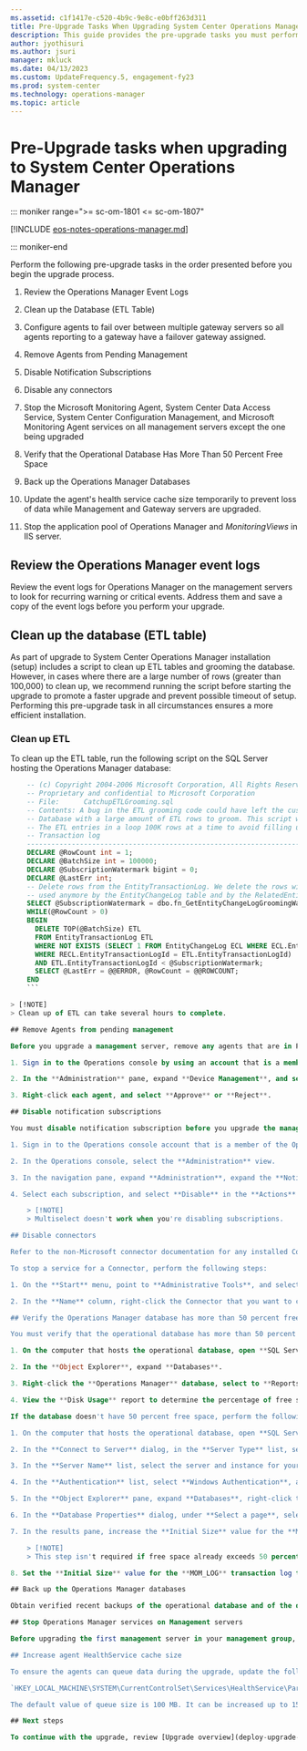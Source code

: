 ```yaml
---
ms.assetid: c1f1417e-c520-4b9c-9e8c-e0bff263d311
title: Pre-Upgrade Tasks When Upgrading System Center Operations Manager
description: This guide provides the pre-upgrade tasks you must perform before attempting to upgrade to the newest release of Operations Manager.
author: jyothisuri
ms.author: jsuri
manager: mkluck
ms.date: 04/13/2023
ms.custom: UpdateFrequency.5, engagement-fy23
ms.prod: system-center
ms.technology: operations-manager
ms.topic: article
---
```


# Pre-Upgrade tasks when upgrading to System Center Operations Manager

::: moniker range=">= sc-om-1801 <= sc-om-1807"

[!INCLUDE [eos-notes-operations-manager.md](../includes/eos-notes-operations-manager.md)]

::: moniker-end

Perform the following pre-upgrade tasks in the order presented before you begin the upgrade process.

1. Review the Operations Manager Event Logs

2. Clean up the Database (ETL Table)

3. Configure agents to fail over between multiple gateway servers so all agents reporting to a gateway have a failover gateway assigned.   

4. Remove Agents from Pending Management

5. Disable Notification Subscriptions

6. Disable any connectors

7. Stop the Microsoft Monitoring Agent, System Center Data Access Service, System Center Configuration Management, and Microsoft Monitoring Agent services on all management servers except the one being upgraded

8. Verify that the Operational Database Has More Than 50 Percent Free Space

9. Back up the Operations Manager Databases

10. Update the agent's health service cache size temporarily to prevent loss of data while Management and Gateway servers are upgraded.

11. Stop the application pool of Operations Manager and *MonitoringViews* in IIS server.

## Review the Operations Manager event logs

Review the event logs for Operations Manager on the management servers to look for recurring warning or critical events. Address them and save a copy of the event logs before you perform your upgrade.

## Clean up the database (ETL table)

As part of upgrade to System Center Operations Manager installation (setup) includes a script to clean up ETL tables and grooming the database. However, in cases where there are a large number of rows (greater than 100,000) to clean up, we recommend running the script before starting the upgrade to promote a faster upgrade and prevent possible timeout of setup. Performing this pre-upgrade task in all circumstances ensures a more efficient installation.

### Clean up ETL

To clean up the ETL table, run the following script on the SQL Server hosting the Operations Manager database:

    
```sql
    -- (c) Copyright 2004-2006 Microsoft Corporation, All Rights Reserved         --
    -- Proprietary and confidential to Microsoft Corporation                      --       
    -- File:      CatchupETLGrooming.sql                                          --
    -- Contents: A bug in the ETL grooming code could have left the customer      --
    -- Database with a large amount of ETL rows to groom. This script will groom   --
    -- The ETL entries in a loop 100K rows at a time to avoid filling up the        --
    -- Transaction log                                                             --
    ---------------------------------------------------------------------------------
    DECLARE @RowCount int = 1;
    DECLARE @BatchSize int = 100000;
    DECLARE @SubscriptionWatermark bigint = 0;     
    DECLARE @LastErr int;
    -- Delete rows from the EntityTransactionLog. We delete the rows with TransactionLogId that aren't being
    -- used anymore by the EntityChangeLog table and by the RelatedEntityChangeLog table.
    SELECT @SubscriptionWatermark = dbo.fn_GetEntityChangeLogGroomingWatermark();
    WHILE(@RowCount > 0)
    BEGIN
      DELETE TOP(@BatchSize) ETL  
      FROM EntityTransactionLog ETL
      WHERE NOT EXISTS (SELECT 1 FROM EntityChangeLog ECL WHERE ECL.EntityTransactionLogId = ETL.EntityTransactionLogId) AND NOT EXISTS (SELECT 1 FROM RelatedEntityChangeLog RECL
      WHERE RECL.EntityTransactionLogId = ETL.EntityTransactionLogId)
      AND ETL.EntityTransactionLogId < @SubscriptionWatermark;        
      SELECT @LastErr = @@ERROR, @RowCount = @@ROWCOUNT;            
    END
    ```

> [!NOTE]
> Clean up of ETL can take several hours to complete.

## Remove Agents from pending management

Before you upgrade a management server, remove any agents that are in Pending Management.

1. Sign in to the Operations console by using an account that is a member of the Operations Manager Administrators role for the Operations Manager management group.

2. In the **Administration** pane, expand **Device Management**, and select **Pending Management**.

3. Right-click each agent, and select **Approve** or **Reject**.

## Disable notification subscriptions

You must disable notification subscription before you upgrade the management group to ensure that notifications aren't sent during the upgrade process.

1. Sign in to the Operations console account that is a member of the Operations Manager Administrators role for the Operations Manager management group.

2. In the Operations console, select the **Administration** view.

3. In the navigation pane, expand **Administration**, expand the **Notifications** container, and select **Subscriptions**.

4. Select each subscription, and select **Disable** in the **Actions** pane.

    > [!NOTE]
    > Multiselect doesn't work when you're disabling subscriptions.

## Disable connectors

Refer to the non-Microsoft connector documentation for any installed Connectors to determine the services used for each Connector.

To stop a service for a Connector, perform the following steps:

1. On the **Start** menu, point to **Administrative Tools**, and select **Services**.

2. In the **Name** column, right-click the Connector that you want to control, and select **Stop**.

## Verify the Operations Manager database has more than 50 percent free space

You must verify that the operational database has more than 50 percent of free space before you upgrade the management group because the upgrade might fail if there isn't enough space. Ensure that the transactions logs are 50 percent of the total size of the operational database.

1. On the computer that hosts the operational database, open **SQL Server Management Studio**.

2. In the **Object Explorer**, expand **Databases**.

3. Right-click the **Operations Manager** database, select to **Reports**, **Standard Reports**, and select **Disk Usage**.

4. View the **Disk Usage** report to determine the percentage of free space.

If the database doesn't have 50 percent free space, perform the following steps to increase it for the upgrade:

1. On the computer that hosts the operational database, open **SQL Server Management Studio**.

2. In the **Connect to Server** dialog, in the **Server Type** list, select **Database Engine**.

3. In the **Server Name** list, select the server and instance for your operational database (for example, computer\INSTANCE1).

4. In the **Authentication** list, select **Windows Authentication**, and select **Connect**.

5. In the **Object Explorer** pane, expand **Databases**, right-click the **Operations Manager** database, and select **Properties**.

6. In the **Database Properties** dialog, under **Select a page**, select **Files**.

7. In the results pane, increase the **Initial Size** value for the **MOM_DATA** database by 50 percent.

    > [!NOTE]
    > This step isn't required if free space already exceeds 50 percent.

8. Set the **Initial Size** value for the **MOM_LOG** transaction log to be 50 percent of the total size of the database. For example, if the operational database size is 100 GB, the log file size should be 50 GB. Then select **OK**.

## Back up the Operations Manager databases

Obtain verified recent backups of the operational database and of the data warehouse database before you upgrade the secondary management server. You should also create backups of databases for optional features, such as the Reporting and the Audit Collection Services database, before you upgrade them. For more information, see [Create a Full Database Backup (SQL Server)](/sql/relational-databases/backup-restore/create-a-full-database-backup-sql-server).

## Stop Operations Manager services on Management servers

Before upgrading the first management server in your management group, it's recommended to stop the Operations Manager services - System Center Data Access, System Center Configuration, and Microsoft Monitoring Agent on all other management servers to avoid any issues while the operational and data warehouse databases are being updated.

## Increase agent HealthService cache size

To ensure the agents can queue data during the upgrade, update the following registry setting on the agents manually or automated with your configuration management or orchestration solution:

`HKEY_LOCAL_MACHINE\SYSTEM\CurrentControlSet\Services\HealthService\Parameters\Management Groups\<ManagementGroupName\maximumQueueSizeKb​`

The default value of queue size is 100 MB. It can be increased up to 1500 MB by adding or modifying DWORD type registry key. ​Once you've completed the upgrade of the management group, you can reset it to default value.

## Next steps

To continue with the upgrade, review [Upgrade overview](deploy-upgrade-overview.md).

